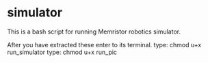 # simulator
This is a bash script for running Memristor robotics simulator.

After you have extracted these enter to its terminal.
type: chmod u+x run_simulator
type: chmod u+x run_pic


